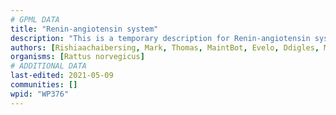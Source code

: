 ```yaml
---
# GPML DATA
title: "Renin-angiotensin system"
description: "This is a temporary description for Renin-angiotensin system"
authors: [Rishiaachaibersing, Mark, Thomas, MaintBot, Evelo, Ddigles, Mkutmon, AgustinGV, Egonw, DeSl, Khanspers, Eweitz]
organisms: [Rattus norvegicus]
# ADDITIONAL DATA
last-edited: 2021-05-09
communities: []
wpid: "WP376"
---
```

